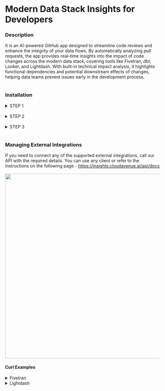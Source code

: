 # Modern Data Stack Insights for Developers

### Description
It is an AI-powered GitHub app designed to streamline code reviews and enhance the integrity of your data flows. By automatically analyzing pull requests, the app provides real-time insights into the impact of code changes across the modern data stack, covering tools like Fivetran, dbt, Looker, and Lightdash. With built-in technical impact analysis, it highlights functional dependencies and potential downstream effects of changes, helping data teams prevent issues early in the development process. 
<br><br>

### Installation
<details><summary>STEP 1</summary>
<br>
Follow this link to install our GitHub app - https://github.com/apps/cloud-avenue-data-insights

<img src="https://gist.github.com/user-attachments/assets/a2ecbbd9-0992-40f7-9313-3c83bab8ead4" width="600">
</details>
<br>

<details><summary>STEP 2</summary>
<br>
Choose repositories you want to get insights for.
<br><br>
<img src="https://gist.github.com/user-attachments/assets/14f88376-5eaa-40f2-abce-b351a7e997fa" height="600">
</details>
<br>

<details><summary>STEP 3</summary>
<br>
To gain insights from external platforms, connect them via API following the instructions in the next section. While on the configuration page, capture your organization name and installation ID. Both details can be found in the URL - 

`
https://github.com/organizations/<YOUR_ORG_NAME>/settings/installations/<INSTALLATION_ID>
`

</details>

<br>

### Managing External Integrations
If you need to connect any of the supported external integrations, call our API with the required details. You can use any client or refer to the instructions on the following page - https://insights.cloudavenue.ai/api/docs
<br><br>
<img src="https://gist.github.com/user-attachments/assets/401de2bc-9af1-4acf-8382-7c99a7928671" width="600">
<br>

  
#### Curl Examples
<details>
<summary>
Fivetran
</summary>
<br>
You will need to generate Fivetran API Key - https://fivetran.com/docs/rest-api/getting-started
<br><br>

```bash
curl -X POST https://insights.cloudavenue.ai/api/integrations/ \
-H "Content-Type: application/json" \
-H "x-cadata-installation: <INSTALLATION_ID>" \
-H "x-cadata-owner: <YOUR_ORG_NAME>" \
-d '{
  "name": "fivetran01",
  "type": "Fivetran",
  "connection_details": {
    "api_secret": "<FIVETRAN_API_SECRET>",
    "additional_params": {
      "api_key": "<FIVETRAN_API_KEY>"
    }
  }
}'
```
<br>
</details>

<details>
<summary>
Lightdash
</summary>
<br>
You will need to generate Lightdash access token - https://docs.lightdash.com/references/personal_tokens/
<br><br>

```bash
curl -X POST https://insights.cloudavenue.ai/api/integrations/ \
-H "Content-Type: application/json" \
-H "x-cadata-installation: <INSTALLATION_ID>" \
-H "x-cadata-owner: <YOUR_ORG_NAME>" \
-d '{
  "name": "lightdash01",
  "type": "Lightdash",
  "connection_details": {
    "api_secret": "<LIGHTDASH_API_SECRET>",
    "additional_params": {
      "base_url": "https://app.lightdash.cloud",
      "project_uuid": "<LIGHTDASH_PROJECT_UUID>"
    }
  }
}'
```
<br>
</details>
